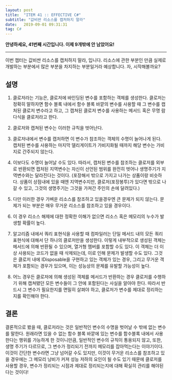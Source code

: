 ```yaml
---
layout: post
title:  "ITEM 41 :: EFFECTIVE C#"
subtitle: "값비싼 리소스를 캡처하지 말라"
date:   2019-09-01 09:31:31
tag: C#
---
```


**안녕하세요, 41번째 시간입니다. 이제 9개밖에 안 남았어요!**

___

이번 챕터는 값비싼 리소스를 캡처하지 말라, 입니다.
리소스에 관한 부분인 만큼 실제로 개발하는 부분에서 많은 부분을 차지하는 부분일거라 예상합니다.
자, 시작해볼까요?


## 설명

1. 클로저라는 기능은, 클로저에 바인딩된 변수를 포함하는 객체를 생성한다. 클로저는 정확히 말하자면 함수 블록 내에서 함수 블록 바깥의 변수를 사용할 때 그 변수를 캡처된 클로저 변수라고 하고, 그 캡쳐된 클로저 변수를 사용하는 메서드 혹은 무명 람다식을 클로저라고 한다.

2. 클로저와 캡쳐된 변수는 이러한 규칙을 벗어난다. 

3. 클로저내에서 변수를 캡처하면 이 변수가 참조하는 객체의 수명이 늘어나게 된다. 캡처된 변수를 사용하는 마지막 델리게이트가 가비지화될 때까지 해당 변수는 가비지로 간주되지 않는다.


4. 이보다도 수명이 늘어날 수도 있다. 따라서, 캡처된 변수를 참조하는 클로저를 외부로 반환되면 캡처된 지역변수는 자신이 선언된 범위를 완전히 벗어나 생명주기가 지역변수와는 달라진다는 것이다.
(포장해서 밖으로 가지고 나가는 상품이랑 비슷하다. 상품이 상점내에 있을 때엔 지역변수지만, 클로저(포장봉투)가 있다면 밖으로 나갈 수 있고, 그것의 생명주기는 그것을 가져간 주인의 손에 달려있다.)
	
5. 다만 이러한 경우 가벼운 리소스를 참조하고 있을경우엔 큰 문제가 되지 않는다. 문제가 되는 부분은 매우 무거운 리소스를 참조하고 있을 경우이다.


6. 이 경우 리소스 해제에 대한 정확한 이해가 없으면 리소스 혹은 메모리의 누수가 발생할 확률이 높다.
	
	
7. 알고리즘 내에서 쿼리 표현식을 사용할 때 컴파일러는 단일 메서드 내의 모든 쿼리 표현식에 대해서 단 하나의 클로저만을 생성한다. 이렇게 내부적으로 생성된 객체는 메서드에 의해 반환될 수 있으며, 열거형 멤버를 포함할 수도 있다. 이 객체는 더 이상 사용되는 코드가 없을 때 삭제되는데, 이로 인해 문제가 발생할 수도 있다. 그것은 클로저 내에 IDisposable을 구현하고 있는 객체가 있는 경우, 그리고 무거운 객체가 포함되는 경우가 있으며, 이는 성능상의 문제를 유발할 가능성이 높다.

8. 어느 경우든 클로저에 의해 생성된 객체를 메서드가 반환하는 경우 클로저를 수행하기 위해 캡쳐됐던 모든 변수들이 그 안에 포함된다는 사실을 알아야 한다. 따라서 반드시 그 변수가 필요한지를 면밀히 살펴야 하고, 클로저가 변수를 제대로 정리하는지를 확인해야 한다.


## 결론
	
결론적으로 봤을 때, 클로저라는 것은 일반적인 변수의 수명을 벗어날 수 밖에 없는 변수를 말한다. 원래라면 있을 수 없는 함수 블록 바깥에 있는 변수를 함수블록 내에서 사용한다는 행위를 가능하게 한 것이니만큼, 일반적인 변수의 규칙이 통용되지 않고, 또한, 생명 주기가 다르므로, 그 변수가 정리되기 전까지 메모리를 잡아먹는다는 이야기이다.
이것이 간단한 변수라면 그냥 넘어갈 수도 있지만, 이것이 무거운 리소스를 참조하고 있을 경우에는 그 메모리 낭비가 커져 성능 저하의 요인이 될 수도 있기 때문에
클로저를 사용할 경우, 변수가 정리되는 시점과 제대로 정리되는지에 대해 확실히 관리를 해야된다는 것이다!


